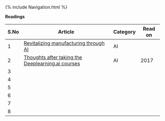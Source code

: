 {% include Navigation.html %}


**Readings**

S.No | Article | Category | Read on
------------ | ------------ | ------------ | ------------
1 | [Revitalizing manufacturing through AI](https://medium.com/@andrewng/revitalizing-manufacturing-through-ai-a9ad32e07814) | AI |
2 | [Thoughts after taking the Deeplearning.ai courses](https://towardsdatascience.com/thoughts-after-taking-the-deeplearning-ai-courses-8568f132153)| AI | 2017
3 | []()| | 
4 | []()| | 
5 | []()| | 
6 | []()| | 
7 | []()| | 
8 | []()| | 
